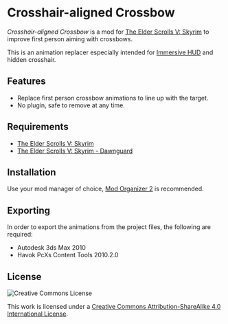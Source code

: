 # Crosshair-aligned Crossbow

_Crosshair-aligned Crossbow_ is a mod for [The Elder Scrolls V: Skyrim][Skyrim]
to improve first person aiming with crossbows.

This is an animation replacer especially intended for [Immersive HUD][iHUD] and
hidden crosshair.

## Features

- Replace first person crossbow animations to line up with the target.
- No plugin, safe to remove at any time.

## Requirements

- [The Elder Scrolls V: Skyrim][Skyrim]
- [The Elder Scrolls V: Skyrim - Dawnguard][Dawnguard]

## Installation

Use your mod manager of choice, [Mod Organizer 2] is recommended.

## Exporting

In order to export the animations from the project files, the following are
required:

- Autodesk 3ds Max 2010
- Havok PcXs Content Tools 2010.2.0

## License

![Creative Commons License](https://i.creativecommons.org/l/by-sa/4.0/88x31.png)

This work is licensed under a [Creative Commons Attribution-ShareAlike 4.0
International License][CC BY-SA 4.0].


[Skyrim]: https://store.steampowered.com/app/72850
[Dawnguard]: https://store.steampowered.com/app/211720
[iHUD]: https://www.nexusmods.com/skyrim/mods/3222
[Mod Organizer 2]: https://www.nexusmods.com/skyrimspecialedition/mods/6194
[CC BY-SA 4.0]: https://creativecommons.org/licenses/by-sa/4.0/
